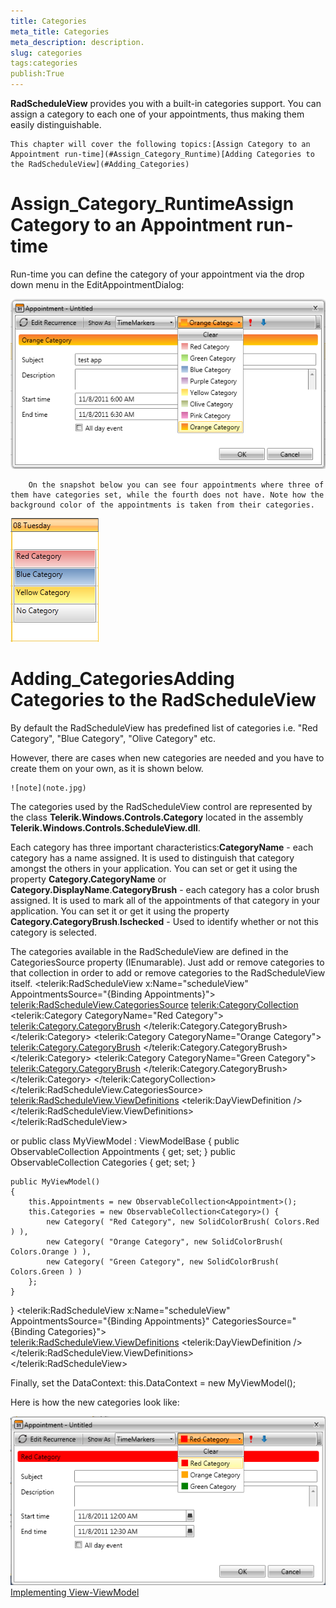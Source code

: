 ```yaml
---
title: Categories
meta_title: Categories
meta_description: description.
slug: categories
tags:categories
publish:True
---
```



__RadScheduleView__ provides you with a built-in categories support. You can assign a category to each one of your appointments, thus making them easily distinguishable.
	


	This chapter will cover the following topics:[Assign Category to an Appointment run-time](#Assign_Category_Runtime)[Adding Categories to the RadScheduleView](#Adding_Categories)

# Assign_Category_RuntimeAssign Category to an Appointment run-time

Run-time you can define the category of your appointment via the drop down menu in the EditAppointmentDialog:

![radscheduleview categories 01](../Media/radscheduleview_categories_01.png)


      	On the snapshot below you can see four appointments where three of them have categories set, while the fourth does not have. Note how the background color of the appointments is taken from their categories.
      	

![radscheduleview categories 02](../Media/radscheduleview_categories_02.png)

# Adding_CategoriesAdding Categories to the RadScheduleView

By default the RadScheduleView has predefined list of categories i.e. "Red Category", "Blue Category", "Olive Category" etc. 
      	

However, there are cases when new categories are needed and you have to create them on your own, as it is shown below.
      	
    ![note](note.jpg)
    	

The categories used by the RadScheduleView control are represented by the class __Telerik.Windows.Controls.Category__ located in the assembly __Telerik.Windows.Controls.ScheduleView.dll__.



Each category has three important characteristics:__CategoryName__ - each category has a name assigned. It is used to distinguish that category amongst the others in your application. You can set or get it using the property __Category.CategoryName__ or __Category.DisplayName__.__CategoryBrush__ - each category has a color brush assigned. It is used to mark all of the appointments of that category in your application. You can set it or get it using the property __Category.CategoryBrush__.__Ischecked__ - Used to identify whether or not this category is selected.

The categories available in the RadScheduleView are defined in the CategoriesSource property (IEnumarable). Just add or remove categories to that collection in order to add or remove categories to the RadScheduleView itself.
<telerik:RadScheduleView x:Name="scheduleView" AppointmentsSource="{Binding Appointments}">								
	<telerik:RadScheduleView.CategoriesSource>
		<telerik:CategoryCollection>
			<telerik:Category CategoryName="Red Category">
				<telerik:Category.CategoryBrush>
					<SolidColorBrush Color="Red"></SolidColorBrush>
				</telerik:Category.CategoryBrush>
			</telerik:Category>
			<telerik:Category CategoryName="Orange Category">
				<telerik:Category.CategoryBrush>
					<SolidColorBrush Color="Orange"></SolidColorBrush>
				</telerik:Category.CategoryBrush>
			</telerik:Category>
			<telerik:Category CategoryName="Green Category">
				<telerik:Category.CategoryBrush>
					<SolidColorBrush Color="Green"></SolidColorBrush>
				</telerik:Category.CategoryBrush>
			</telerik:Category>
		</telerik:CategoryCollection>
	</telerik:RadScheduleView.CategoriesSource>
	<telerik:RadScheduleView.ViewDefinitions>
		<telerik:DayViewDefinition />
	</telerik:RadScheduleView.ViewDefinitions>		
</telerik:RadScheduleView>

or
public class MyViewModel : ViewModelBase
{
	public ObservableCollection<Appointment> Appointments { get; set; }
	public ObservableCollection<Category> Categories { get; set; }

	public MyViewModel()
	{
		this.Appointments = new ObservableCollection<Appointment>();
		this.Categories = new ObservableCollection<Category>() {
			new Category( "Red Category", new SolidColorBrush( Colors.Red ) ),
			new Category( "Orange Category", new SolidColorBrush( Colors.Orange ) ),
			new Category( "Green Category", new SolidColorBrush( Colors.Green ) )
		};
	}
}
<telerik:RadScheduleView x:Name="scheduleView" 
					AppointmentsSource="{Binding Appointments}"
					CategoriesSource="{Binding Categories}">		
			<telerik:RadScheduleView.ViewDefinitions>
		<telerik:DayViewDefinition />
	</telerik:RadScheduleView.ViewDefinitions>		
</telerik:RadScheduleView>

Finally, set the DataContext:
this.DataContext = new MyViewModel();

Here is how the new categories look like:

![radscheduleview categories 03](../Media/radscheduleview_categories_03.png)[Implementing View-ViewModel ](http://radscheduleview-populating-with-data-implementing-view-model.md)
